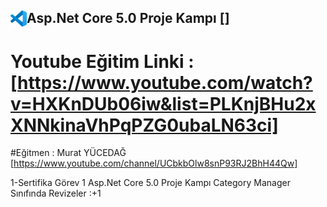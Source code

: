 ## Asp.Net Core 5.0 Proje Kampı [<img align="left" alt="Visual Studio Code" width="26px" src="https://raw.githubusercontent.com/github/explore/80688e429a7d4ef2fca1e82350fe8e3517d3494d/topics/visual-studio-code/visual-studio-code.png" />]
# Youtube Eğitim Linki : [https://www.youtube.com/watch?v=HXKnDUb06iw&list=PLKnjBHu2xXNNkinaVhPqPZG0ubaLN63ci]
#Eğitmen : Murat YÜCEDAĞ [https://www.youtube.com/channel/UCbkbOlw8snP93RJ2BhH44Qw]

1-Sertifika Görev 1 Asp.Net Core 5.0 Proje Kampı Category Manager Sınıfında Revizeler  :+1
